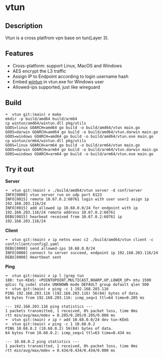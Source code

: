 # vtun
## Description
Vtun is a cross platfrom vpn base on tun(Layer 3).

## Features
* Cross-platform: support Linux, MacOS and Windows
* AES encrypt the L3 traffic
* Assign IP to Endpoint according to login username hash
* Embed [wintun](https://www.wintun.net/) in vtun.exe for Windows user
* Allowed-ips supported, just like wireguard

## Build
```
➜  vtun git:(main) ✗ make
mkdir -p build/amd64 build/arm64
cp wintun/amd64/wintun.dll pkg/utils
GOOS=linux GOARCH=amd64 go build -o build/amd64/vtun main.go
GOOS=darwin GOARCH=amd64 go build -o build/amd64/vtun.darwin main.go
GOOS=windows GOARCH=amd64 go build -o build/amd64/vtun.exe main.go
cp wintun/arm64/wintun.dll pkg/utils
GOOS=linux GOARCH=arm64 go build -o build/arm64/vtun main.go
GOOS=darwin GOARCH=arm64 go build -o build/arm64/vtun.darwin main.go
GOOS=windows GOARCH=arm64 go build -o build/arm64/vtun.exe main.go
```

## Try it out
**Server**
```
➜  vtun git:(main) ✗ ./build/amd64/vtun server -d conf/server
INFO[0000] vtun server run on udp port 6123             
INFO[0015] remote 10.67.0.2:60761 login with user user2 asign ip 192.168.203.116/24 
INFO[0015] add allowed ip 10.68.0.0/24 for endpoint with ip 192.168.203.116/24 remote address 10.67.0.2:60761
DEBU[0015] hearbeat received from 10.67.0.2:60761 ip 192.168.203.116/24
```

**Client**
```
➜  vtun git:(main) ✗ ip netns exec c2 ./build/amd64/vtun client -c conf/client/config2.yaml
DEBU[0000] send allowed-ips 10.68.0.0/24                
INFO[0000] connect to server succeed, endpoint ip 192.168.203.116/24
DEBU[0000] Heartbeat sent
```

**Ping**
```
➜  vtun git:(main) ✗ ip l |grep tun
188: tun-KEmS: <POINTOPOINT,MULTICAST,NOARP,UP,LOWER_UP> mtu 1500 qdisc fq_codel state UNKNOWN mode DEFAULT group default qlen 500
➜  vtun git:(main) ✗ ping -c 1 192.168.203.116   
PING 192.168.203.116 (192.168.203.116) 56(84) bytes of data.
64 bytes from 192.168.203.116: icmp_seq=1 ttl=64 time=0.205 ms

--- 192.168.203.116 ping statistics ---
1 packets transmitted, 1 received, 0% packet loss, time 0ms
rtt min/avg/max/mdev = 0.205/0.205/0.205/0.000 ms
➜  vtun git:(main) ✗ ip r add 10.68.0.0/24 dev tun-KEmS                                                                                                                     
➜  vtun git:(main) ✗ ping -c 1 10.68.0.2
PING 10.68.0.2 (10.68.0.2) 56(84) bytes of data.
64 bytes from 10.68.0.2: icmp_seq=1 ttl=63 time=0.434 ms

--- 10.68.0.2 ping statistics ---
1 packets transmitted, 1 received, 0% packet loss, time 0ms
rtt min/avg/max/mdev = 0.434/0.434/0.434/0.000 ms
```
